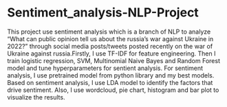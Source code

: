 # Sentiment_analysis-NLP-Project
This project use sentiment analysis which is a branch of NLP to analyze “What can public opinion tell us about the russia’s war against Ukraine in 2022?” through  social 
media posts/tweets posted recently on the war of Ukraine against russia.Firstly, I use TF-IDF for feature engineering. Then I train logistic regression, SVM, Multinomial Naive Bayes and Random Forest  model and tune hyperparameters for sentient analysis. For sentiment analysis, I use pretrained model from python library and my best models. Based on sentiment analysis, I use LDA model to identify the factors that drive sentiment. Also, I use wordcloud, pie chart, histogram and bar plot to visualize the results.
